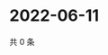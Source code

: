 # 2022-06-11

共 0 条

<!-- BEGIN WEIBO -->
<!-- 最后更新时间 Sat Jun 11 2022 14:17:57 GMT+0800 (China Standard Time) -->

<!-- END WEIBO -->
